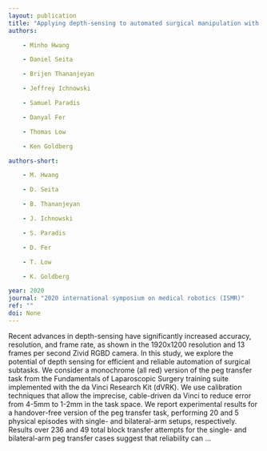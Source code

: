```yaml
---
layout: publication
title: "Applying depth-sensing to automated surgical manipulation with a da vinci robot"
authors:

    - Minho Hwang

    - Daniel Seita

    - Brijen Thananjeyan

    - Jeffrey Ichnowski

    - Samuel Paradis

    - Danyal Fer

    - Thomas Low

    - Ken Goldberg

authors-short:

    - M. Hwang

    - D. Seita

    - B. Thananjeyan

    - J. Ichnowski

    - S. Paradis

    - D. Fer

    - T. Low

    - K. Goldberg

year: 2020
journal: "2020 international symposium on medical robotics (ISMR)"
ref: ""
doi: None
---
```


Recent advances in depth-sensing have significantly increased accuracy, resolution, and frame rate, as shown in the 1920x1200 resolution and 13 frames per second Zivid RGBD camera. In this study, we explore the potential of depth sensing for efficient and reliable automation of surgical subtasks. We consider a monochrome (all red) version of the peg transfer task from the Fundamentals of Laparoscopic Surgery training suite implemented with the da Vinci Research Kit (dVRK). We use calibration techniques that allow the imprecise, cable-driven da Vinci to reduce error from 4-5mm to 1-2mm in the task space. We report experimental results for a handover-free version of the peg transfer task, performing 20 and 5 physical episodes with single- and bilateral-arm setups, respectively. Results over 236 and 49 total block transfer attempts for the single- and bilateral-arm peg transfer cases suggest that reliability can …
    